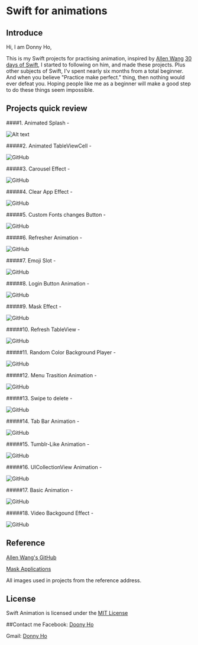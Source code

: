 Swift for animations
====================

## Introduce
Hi, I am Donny Ho,

This is my Swift projects for practising animation, inspired by [Allen Wang](https://twitter.com/creativewang) [30 days of Swift](https://github.com/allenwong/30DaysofSwift), I started to following on him, and made these projects. Plus other subjects of Swift, I'v spent nearly six months from a total beginner. And when you believe "Practice make perfect." thing, then nothing would ever defeat you. Hoping people like me as a beginner will make a good step to do these things seem impossible.

## Projects quick review

####1. Animated Splash -

![Alt text](https://github.com/Donny8028/Swift-Animation/blob/master/Animated%20Splash/AnimationSplash.gif?raw=true)


#####2. Animated TableViewCell - 

![GitHub](https://github.com/Donny8028/Swift-Animation/blob/master/Animated%20TableViewCell/TableViewCellAnimation.gif?raw=true)

#####3. Carousel Effect - 

![GitHub](https://github.com/Donny8028/Swift-Animation/blob/master/Carousel%20Effect/CarouselEffect.gif?raw=true)

#####4. Clear App Effect -

![GitHub](https://github.com/Donny8028/Swift-Animation/blob/master/Clear%20Prioritize%20TableViewCell/ClearApp.gif?raw=true)

#####5. Custom Fonts changes Button - 

![GitHub](https://github.com/Donny8028/Swift-Animation/blob/master/Custom%20font/CustomFonts.gif?raw=true)

#####6. Refresher Animation -

![GitHub](https://github.com/Donny8028/Swift-Animation/blob/master/CustomPullToRefresh/PulltoRefreshAnimation.gif?raw=true)

#####7. Emoji Slot -

![GitHub](https://github.com/Donny8028/Swift-Animation/blob/master/Emoji%20Slot%20Machine/EmojiSlot.gif?raw=true)

#####8. Login Button Animation -

![GitHub](https://github.com/Donny8028/Swift-Animation/blob/master/LoginAnimation/LoginAnimation.gif?raw=true)

#####9. Mask Effect -

![GitHub](https://github.com/Donny8028/Swift-Animation/blob/master/MaskEffect/MaskEffect.gif?raw=true)

#####10. Refresh TableView -

![GitHub](https://github.com/Donny8028/Swift-Animation/blob/master/Pull%20to%20Refresh%20and%20Load%20Data/RefreshTableView.gif?raw=true)

#####11. Random Color Background Player - 

![GitHub](https://github.com/Donny8028/Swift-Animation/blob/master/Random%20Color%20Gradient/RandomColorGradient.gif?raw=true)

#####12. Menu Trasition Animation -

![GitHub](https://github.com/Donny8028/Swift-Animation/blob/master/SideMenu/SideMenu.gif?raw=true)

#####13. Swipe to delete -

![GitHub](https://github.com/Donny8028/Swift-Animation/blob/master/SwipeableCell/SwipeDelete.gif?raw=true)

#####14. Tab Bar Animation -

![GitHub](https://github.com/Donny8028/Swift-Animation/blob/master/TabBarSwitch/TabBarAnimation.gif?raw=true)

#####15. Tumblr-Like Animation -

![GitHub](https://github.com/Donny8028/Swift-Animation/blob/master/TumblrMenu/TumblrMenu.gif?raw=true)

#####16. UICollectionView Animation -

![GitHub](https://github.com/Donny8028/Swift-Animation/blob/master/UICollectionViewAnimation/CollectionViewAnimation.gif?raw=true)

#####17. Basic Animation -

![GitHub](https://github.com/Donny8028/Swift-Animation/blob/master/VIewBasicAnimation/BasicAnimation.gif?raw=true)

#####18. Video Backgound Effect -

![GitHub](https://github.com/Donny8028/Swift-Animation/blob/master/Video%20Background/VideoBackground.gif?raw=true)

## Reference
[Allen Wang's GitHub](https://github.com/allenwong/30DaysofSwift)

[Mask Applications](http://www.jianshu.com/p/7a3f2f5b1710)

All images used in projects from the reference address.
## License
Swift Animation is licensed under the [MIT License](https://opensource.org/licenses/mit-license.php)

##Contact me
Facebook: [Doony Ho](https://www.facebook.com)

Gmail: [Donny Ho](d24659033@gmail.com)